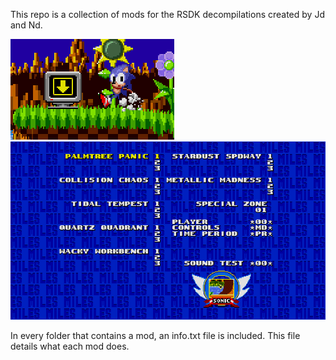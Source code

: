 This repo is a collection of mods for the RSDK decompilations created by Jd and Nd.

![First example of a mod on the repo!](RepoAssets/MarkerMonitor.png)
![Second example of a mod on the repo.](RepoAssets/CDLevelSelect.png)

In every folder that contains a mod, an info.txt file is included. This file details what each mod does.